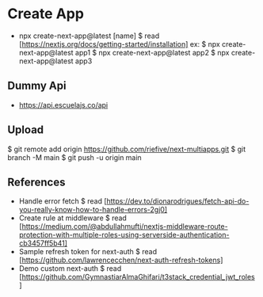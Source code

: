 # Create App
- npx create-next-app@latest [name]
$ read [https://nextjs.org/docs/getting-started/installation]
ex:
$ npx create-next-app@latest app1
$ npx create-next-app@latest app2
$ npx create-next-app@latest app3

## Dummy Api
- https://api.escuelajs.co/api

## Upload
$ git remote add origin https://github.com/riefive/next-multiapps.git
$ git branch -M main
$ git push -u origin main

## References
- Handle error fetch
$ read [https://dev.to/dionarodrigues/fetch-api-do-you-really-know-how-to-handle-errors-2gj0]
- Create rule at middleware
$ read [https://medium.com/@abdullahmufti/nextjs-middleware-route-protection-with-multiple-roles-using-serverside-authentication-cb3457ff5b41]
- Sample refresh token for next-auth
$ read [https://github.com/lawrencecchen/next-auth-refresh-tokens]
- Demo custom next-auth
$ read [https://github.com/GymnastiarAlmaGhifari/t3stack_credential_jwt_roles]

